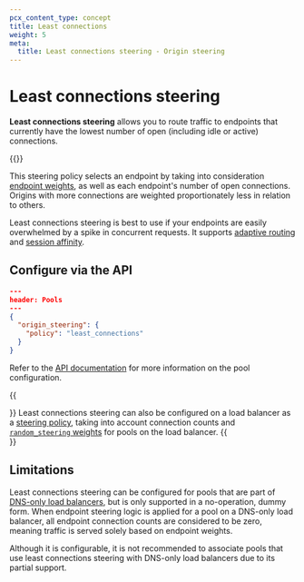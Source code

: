 ```yaml
---
pcx_content_type: concept
title: Least connections
weight: 5
meta:
  title: Least connections steering - Origin steering
---
```


# Least connections steering

**Least connections steering** allows you to route traffic to endpoints that currently have the lowest number of open (including idle or active) connections.

{{<render file="_lcs-http2-callout.md">}}

This steering policy selects an endpoint by taking into consideration [endpoint weights](/load-balancing/understand-basics/traffic-steering/origin-level-steering/#weights), as well as each endpoint's number of open connections. Origins with more connections are weighted proportionately less in relation to others.

Least connections steering is best to use if your endpoints are easily overwhelmed by a spike in concurrent requests. It supports [adaptive routing](/load-balancing/understand-basics/adaptive-routing/) and [session affinity](/load-balancing/understand-basics/session-affinity/).

## Configure via the API

```json
---
header: Pools
---
{
  "origin_steering": {
    "policy": "least_connections"
  }
}
```

Refer to the [API documentation](/api/operations/load-balancer-pools-update-pool) for more information on the pool configuration.

{{<Aside type="note">}}
Least connections steering can also be configured on a load balancer as a [steering policy](/load-balancing/understand-basics/traffic-steering/steering-policies/least-connections/), taking into account connection counts and [`random_steering` weights](/load-balancing/understand-basics/traffic-steering/steering-policies/standard-options/#random-steering) for pools on the load balancer.
{{</Aside>}}

## Limitations

Least connections steering can be configured for pools that are part of [DNS-only load balancers](/load-balancing/understand-basics/proxy-modes/#dns-only-load-balancing), but is only supported in a no-operation, dummy form. When endpoint steering logic is applied for a pool on a DNS-only load balancer, all endpoint connection counts are considered to be zero, meaning traffic is served solely based on endpoint weights.

Although it is configurable, it is not recommended to associate pools that use least connections steering with DNS-only load balancers due to its partial support.
